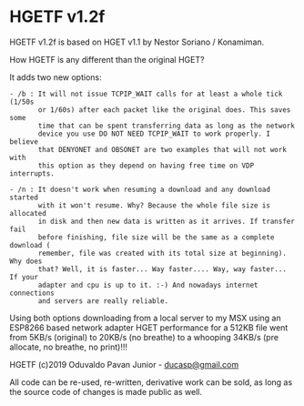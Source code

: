# HGETF v1.2f

HGETF v1.2f is based on HGET v1.1 by Nestor Soriano / Konamiman.

How HGETF is any different than the original HGET?

It adds two new options:

	- /b : It will not issue TCPIP_WAIT calls for at least a whole tick (1/50s
		   or 1/60s) after each packet like the original does. This saves some
		   time that can be spent transferring data as long as the network
		   device you use DO NOT NEED TCPIP_WAIT to work properly. I believe
		   that DENYONET and OBSONET are two examples that will not work with
		   this option as they depend on having free time on VDP interrupts.
		   
	- /n : It doesn't work when resuming a download and any download started 
		   with it won't resume. Why? Because the whole file size is allocated
		   in disk and then new data is written as it arrives. If transfer fail
		   before finishing, file size will be the same as a complete download (
		   remember, file was created with its total size at beginning). Why does
		   that? Well, it is faster... Way faster.... Way, way faster... If your
		   adapter and cpu is up to it. :-) And nowadays internet connections
		   and servers are really reliable.
		   
Using both options downloading from a local server to my MSX using an ESP8266 based network
adapter HGET performance for a 512KB file went from 5KB/s (original) to 20KB/s (no breathe)
to a whooping 34KB/s (pre allocate, no breathe, no print)!!!

HGETF (c)2019 Oduvaldo Pavan Junior - ducasp@gmail.com

All code can be re-used, re-written, derivative work can be sold, as long as the source code of changes is made public as well.
